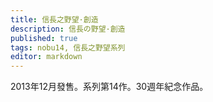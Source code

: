 ```yaml
---
title: 信長之野望·創造
description: 信長の野望·創造
published: true
tags: nobu14, 信長之野望系列
editor: markdown
---
```


2013年12月發售。系列第14作。30週年紀念作品。
